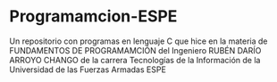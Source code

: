 # Programamcion-ESPE
Un repositorio con programas en lenguaje C 
que hice en la materia de FUNDAMENTOS DE PROGRAMAMCIÓN
del Ingeniero RUBÉN DARÍO ARROYO CHANGO
de la carrera Tecnologías de la Información 
de la Universidad de las Fuerzas Armadas ESPE 
